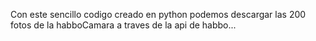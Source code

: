 Con este sencillo codigo creado en python podemos descargar las 200 fotos de la habboCamara a traves de la api de habbo...
